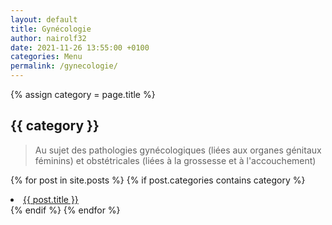 ```yaml
---
layout: default
title: Gynécologie
author: nairolf32
date: 2021-11-26 13:55:00 +0100
categories: Menu
permalink: /gynecologie/
---
```


{% assign category = page.title %}

<h2>{{ category }}</h2>

> Au sujet des pathologies gynécologiques (liées aux organes génitaux féminins) et obstétricales (liées à la grossesse et à l'accouchement)

{% for post in site.posts %}
{% if post.categories contains category %}
<li> <a href="{{ site.baseurl }}{{ post.url }}">{{ post.title }}</a> </li>
{% endif %}
{% endfor %}
